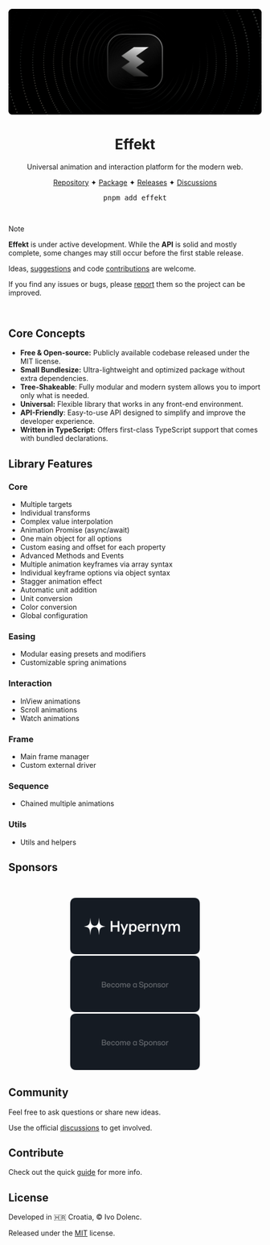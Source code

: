 <p align="center">
  <img alt="Effekt" src="./media/cover.gif" />
</p>

<h1 align="center">Effekt</h1>

<p align="center">
  Universal animation and interaction platform for the modern web.
</p>

<p align="center">
  <a href="https://github.com/effekt-labs/effekt">Repository</a>
  <span>✦</span>
  <a href="https://www.npmjs.com/package/effekt">Package</a>
  <span>✦</span>
  <a href="https://github.com/effekt-labs/effekt/releases">Releases</a>
  <span>✦</span>
  <a href="https://github.com/effekt-labs/effekt/discussions">Discussions</a>
</p>

<pre align="center">pnpm add effekt</pre>

<br>

> [!NOTE]
>
> **Effekt** is under active development. While the **API** is solid and mostly complete, some changes may still occur before the first stable release.
>
> Ideas, [suggestions](https://github.com/effekt-labs/effekt/discussions) and code [contributions](.github/CONTRIBUTING.md) are welcome.
>
> If you find any issues or bugs, please [report](https://github.com/effekt-labs/effekt/issues/new/choose) them so the project can be improved.

<br>

## Core Concepts

- **Free & Open-source:** Publicly available codebase released under the MIT license.
- **Small Bundlesize:** Ultra-lightweight and optimized package without extra dependencies.
- **Tree-Shakeable**: Fully modular and modern system allows you to import only what is needed.
- **Universal:** Flexible library that works in any front-end environment.
- **API-Friendly**: Easy-to-use API designed to simplify and improve the developer experience.
- **Written in TypeScript:** Offers first-class TypeScript support that comes with bundled declarations.

## Library Features

### Core

- Multiple targets
- Individual transforms
- Complex value interpolation
- Animation Promise (async/await)
- One main object for all options
- Custom easing and offset for each property
- Advanced Methods and Events
- Multiple animation keyframes via array syntax
- Individual keyframe options via object syntax
- Stagger animation effect
- Automatic unit addition
- Unit conversion
- Color conversion
- Global configuration

### Easing

- Modular easing presets and modifiers
- Customizable spring animations

### Interaction

- InView animations
- Scroll animations
- Watch animations

### Frame

- Main frame manager
- Custom external driver

### Sequence

- Chained multiple animations

### Utils

- Utils and helpers

## Sponsors

<br>

<p align="center">
  <a title="Hypernym Studio" href="https://github.com/hypernym-studio">
    <picture>
      <source media="(prefers-color-scheme: dark)" width="258" srcset="./media/hypernym-logo:dark.svg">
      <source media="(prefers-color-scheme: light)" width="258" srcset="./media/hypernym-logo:light.svg">
      <img alt="Hypernym Studio" width="258" src="./media/hypernym-logo:dark.svg">
    </picture>
  </a>
  <picture>
    <source media="(prefers-color-scheme: dark)" width="258" srcset="./media/sponsor-logo:dark.svg">
    <source media="(prefers-color-scheme: light)" width="258" srcset="./media/sponsor-logo:light.svg">
    <img alt="Become a Sponsor" width="258" src="./media/sponsor-logo:dark.svg">
  </picture>
  <picture>
    <source media="(prefers-color-scheme: dark)" width="258" srcset="./media/sponsor-logo:dark.svg">
    <source media="(prefers-color-scheme: light)" width="258" srcset="./media/sponsor-logo:light.svg">
    <img alt="Become a Sponsor" width="258" src="./media/sponsor-logo:dark.svg">
  </picture>
</p>

## Community

Feel free to ask questions or share new ideas.

Use the official [discussions](https://github.com/effekt-labs/effekt/discussions) to get involved.

## Contribute

Check out the quick [guide](.github/CONTRIBUTING.md) for more info.

## License

Developed in 🇭🇷 Croatia, © Ivo Dolenc.

Released under the [MIT](LICENSE.txt) license.
